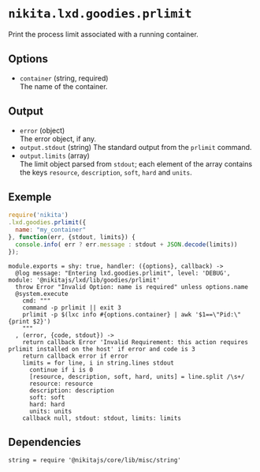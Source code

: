 
# `nikita.lxd.goodies.prlimit`

Print the process limit associated with a running container.

## Options

* `container` (string, required)   
  The name of the container.

## Output

* `error` (object)   
  The error object, if any.
* `output.stdout` (string)
  The standard output from the `prlimit` command.
* `output.limits` (array)   
  The limit object parsed from `stdout`; each element of the array contains the
  keys `resource`, `description`, `soft`, `hard` and `units`.

## Exemple

```js
require('nikita')
.lxd.goodies.prlimit({
  name: "my_container"
}, function(err, {stdout, limits}) {
  console.info( err ? err.message : stdout + JSON.decode(limits))
});
```

    module.exports = shy: true, handler: ({options}, callback) ->
      @log message: "Entering lxd.goodies.prlimit", level: 'DEBUG', module: '@nikitajs/lxd/lib/goodies/prlimit'
      throw Error "Invalid Option: name is required" unless options.name
      @system.execute
        cmd: """
        command -p prlimit || exit 3
        prlimit -p $(lxc info #{options.container} | awk '$1==\"Pid:\"{print $2}')
        """
      , (error, {code, stdout}) ->
        return callback Error 'Invalid Requirement: this action requires prlimit installed on the host' if error and code is 3
        return callback error if error
        limits = for line, i in string.lines stdout
          continue if i is 0
          [resource, description, soft, hard, units] = line.split /\s+/
          resource: resource
          description: description
          soft: soft
          hard: hard
          units: units
        callback null, stdout: stdout, limits: limits
      
## Dependencies

    string = require '@nikitajs/core/lib/misc/string'
